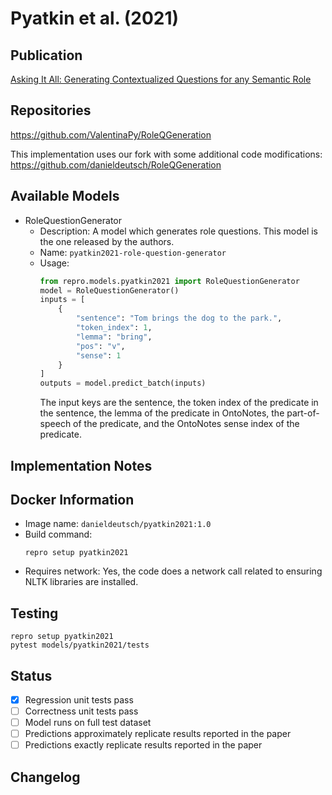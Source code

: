 # Pyatkin et al. (2021)

## Publication
[Asking It All: Generating Contextualized Questions for any Semantic Role](https://arxiv.org/abs/2109.04832)

## Repositories
https://github.com/ValentinaPy/RoleQGeneration

This implementation uses our fork with some additional code modifications:
https://github.com/danieldeutsch/RoleQGeneration

## Available Models
- RoleQuestionGenerator
  - Description: A model which generates role questions.
  This model is the one released by the authors.
  - Name: `pyatkin2021-role-question-generator`
  - Usage:
    ```python
    from repro.models.pyatkin2021 import RoleQuestionGenerator
    model = RoleQuestionGenerator()
    inputs = [
        {
            "sentence": "Tom brings the dog to the park.",
            "token_index": 1,
            "lemma": "bring",
            "pos": "v",
            "sense": 1
        }
    ]
    outputs = model.predict_batch(inputs)
    ```
    The input keys are the sentence, the token index of the predicate in the sentence, the lemma of the predicate in OntoNotes, the part-of-speech of the predicate, and the OntoNotes sense index of the predicate. 
    
## Implementation Notes
    
## Docker Information
- Image name: `danieldeutsch/pyatkin2021:1.0`
- Build command:
  ```shell script
  repro setup pyatkin2021
  ```
- Requires network: Yes, the code does a network call related to ensuring NLTK libraries are installed.
  
## Testing
```shell script
repro setup pyatkin2021
pytest models/pyatkin2021/tests
```

## Status
- [x] Regression unit tests pass  
- [ ] Correctness unit tests pass  
- [ ] Model runs on full test dataset  
- [ ] Predictions approximately replicate results reported in the paper  
- [ ] Predictions exactly replicate results reported in the paper  

## Changelog
